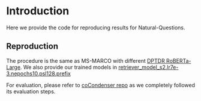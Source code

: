 
# Introduction

Here we provide the code for reproducing results for Natural-Questions. 


## Reproduction

The procedure is the same as MS-MARCO with different [DPTDR RoBERTa-Large](https://drive.google.com/file/d/1D61_BOzlRorJdLlgDC3cCsEZe0XymlCW/view?usp=sharing). We also provide our trained models in [retriever_model_s2.lr7e-3.nepochs10.psl128.prefix](https://drive.google.com/file/d/1jzI40hntWZRLP6xgQ-ys7nfNcvmcTI7b/view?usp=sharing)

For evaluation, please refer to [coCondenser repo](https://github.com/luyug/Dense/tree/main/examples/wikipedia-nq) as we completely followed its evaluation steps.

